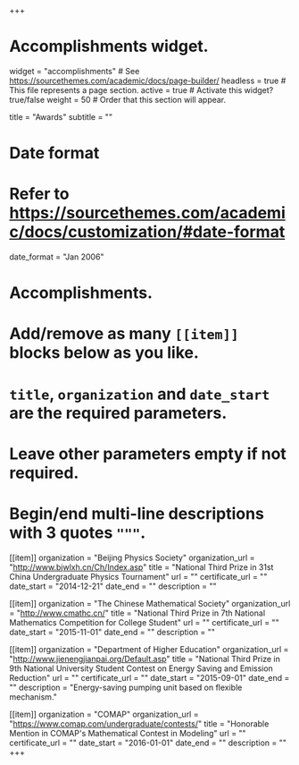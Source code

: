 +++
# Accomplishments widget.
widget = "accomplishments"  # See https://sourcethemes.com/academic/docs/page-builder/
headless = true  # This file represents a page section.
active = true  # Activate this widget? true/false
weight = 50  # Order that this section will appear.

title = "Awards"
subtitle = ""

# Date format
#   Refer to https://sourcethemes.com/academic/docs/customization/#date-format
date_format = "Jan 2006"

# Accomplishments.
#   Add/remove as many `[[item]]` blocks below as you like.
#   `title`, `organization` and `date_start` are the required parameters.
#   Leave other parameters empty if not required.
#   Begin/end multi-line descriptions with 3 quotes `"""`.

[[item]]
  organization = "Beijing Physics Society"
  organization_url = "http://www.bjwlxh.cn/Ch/Index.asp"
  title = "National Third Prize in 31st China Undergraduate Physics Tournament"
  url = ""
  certificate_url = ""
  date_start = "2014-12-21"
  date_end = ""
  description = ""

[[item]]
  organization = "The Chinese Mathematical Society"
  organization_url = "http://www.cmathc.cn/"
  title = "National Third Prize in 7th National Mathematics Competition for College Student"
  url = ""
  certificate_url = ""
  date_start = "2015-11-01"
  date_end = ""
  description = ""

[[item]]
  organization = "Department of Higher Education"
  organization_url = "http://www.jienengjianpai.org/Default.asp"
  title = "National Third Prize in 9th National University Student Contest on Energy Saving and Emission Reduction"
  url = ""
  certificate_url = ""
  date_start = "2015-09-01"
  date_end = ""
  description = "Energy-saving pumping unit based on flexible mechanism."

[[item]]
  organization = "COMAP"
  organization_url = "https://www.comap.com/undergraduate/contests/"
  title = "Honorable Mention in COMAP's Mathematical Contest in Modeling"
  url = ""
  certificate_url = ""
  date_start = "2016-01-01"
  date_end = ""
  description = ""
+++
